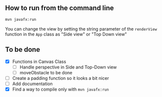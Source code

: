## How to run from the command line
```bash
mvn javafx:run
```
You can change the view by setting the string parameter of the `renderView` function in the `App` class as "Side view" or "Top Down view"

## To be done
- [x] Functions in Canvas Class
	- [ ] Handle perspective in Side and Top-Down view
	- [ ] moveObstacle to be done
- [ ] Create a padding function so it looks a bit nicer
- [ ] Add documentation
- [x] Find a way to compile only with `mvn javafx:run`
